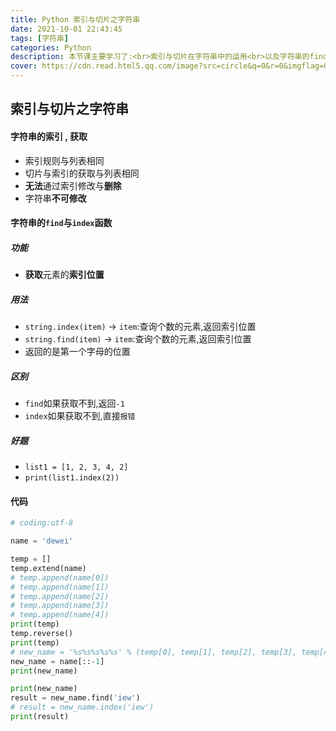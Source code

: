 ```yaml
---
title: Python 索引与切片之字符串
date: 2021-10-01 22:43:45
tags: [字符串]
categories: Python
description: 本节课主要学习了:<br>索引与切片在字符串中的运用<br>以及字符串的find与index函数
cover: https://cdn.read.html5.qq.com/image?src=circle&q=0&r=0&imgflag=0&cdn_cache=1800&w=0&h=0&imageUrl=https://learnonly-7.oss-cn-qingdao.aliyuncs.com/2021-10-1/4.png
---
```


## 索引与切片之字符串

#### 字符串的索引 , 获取

- 索引规则与列表相同
- 切片与索引的获取与列表相同
- **无法**通过索引修改与**删除**
- 字符串**不可修改**

#### 字符串的`find`与`index`函数

##### 功能

- **获取**元素的**索引位置**

##### 用法

- `string.index(item)`  -> `item`:查询个数的元素,返回索引位置
- `string.find(item)`     -> `item`:查询个数的元素,返回索引位置
- 返回的是第一个字母的位置

##### 区别

- `find`如果获取不到,返回`-1`
- `index`如果获取不到,直接`报错`

##### 好题

- `list1 = [1, 2, 3, 4, 2]`
- `print(list1.index(2))`

#### 代码

```python
# coding:utf-8

name = 'dewei'

temp = []
temp.extend(name)
# temp.append(name[0])
# temp.append(name[1])
# temp.append(name[2])
# temp.append(name[3])
# temp.append(name[4])
print(temp)
temp.reverse()
print(temp)
# new_name = '%s%s%s%s%s' % (temp[0], temp[1], temp[2], temp[3], temp[4])
new_name = name[::-1]
print(new_name)

print(new_name)
result = new_name.find('iew')
# result = new_name.index('iew')
print(result)

```
